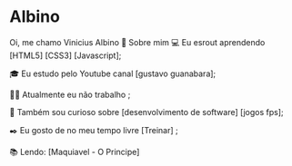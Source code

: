# Albino
Oi, me chamo Vinicius Albino 👋
Sobre mim
💻 Eu esrout aprendendo [HTML5] [CSS3] [Javascript];

🎓 Eu estudo pelo Youtube canal [gustavo guanabara];

👩‍💻 Atualmente eu não trabalho ;

🔎 Também sou curioso sobre [desenvolvimento de software] [jogos fps];

✒️ Eu gosto de no meu tempo livre [Treinar] ;

📚 Lendo: [Maquiavel - O Principe]
